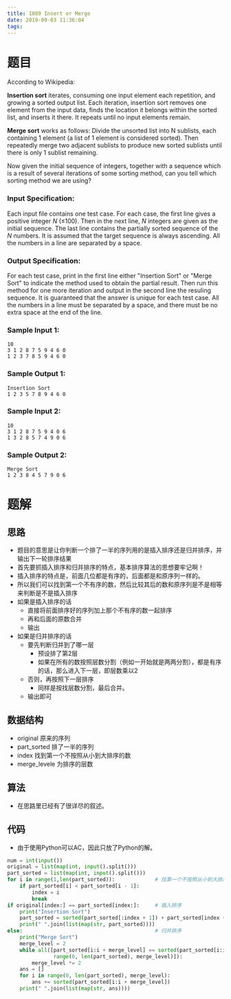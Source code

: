 ```yaml
---
title: 1089 Insert or Merge
date: 2019-09-03 11:36:04
tags:
---
```


# 题目

According to Wikipedia:

**Insertion sort** iterates, consuming one input element each repetition, and growing a sorted output list. Each iteration, insertion sort removes one element from the input data, finds the location it belongs within the sorted list, and inserts it there. It repeats until no input elements remain.

**Merge sort** works as follows: Divide the unsorted list into N sublists, each containing 1 element (a list of 1 element is considered sorted). Then repeatedly merge two adjacent sublists to produce new sorted sublists until there is only 1 sublist remaining.

Now given the initial sequence of integers, together with a sequence which is a result of several iterations of some sorting method, can you tell which sorting method we are using?

### Input Specification:

Each input file contains one test case. For each case, the first line gives a positive integer *N* (≤100). Then in the next line, *N* integers are given as the initial sequence. The last line contains the partially sorted sequence of the *N* numbers. It is assumed that the target sequence is always ascending. All the numbers in a line are separated by a space.

### Output Specification:

For each test case, print in the first line either "Insertion Sort" or "Merge Sort" to indicate the method used to obtain the partial result. Then run this method for one more iteration and output in the second line the resuling sequence. It is guaranteed that the answer is unique for each test case. All the numbers in a line must be separated by a space, and there must be no extra space at the end of the line.

### Sample Input 1:

```in
10
3 1 2 8 7 5 9 4 6 0
1 2 3 7 8 5 9 4 6 0
```

### Sample Output 1:

```out
Insertion Sort
1 2 3 5 7 8 9 4 6 0
```

### Sample Input 2:

```in
10
3 1 2 8 7 5 9 4 0 6
1 3 2 8 5 7 4 9 0 6
```

### Sample Output 2:

```out
Merge Sort
1 2 3 8 4 5 7 9 0 6
```

# 题解

## 思路

+ 题目的意思是让你判断一个排了一半的序列用的是插入排序还是归并排序，并输出下一轮排序结果
+ 首先要抓插入排序和归并排序的特点，基本排序算法的思想要牢记啊！
+ 插入排序的特点是，前面几位都是有序的，后面都是和原序列一样的。
+ 所以我们可以找到第一个不有序的数，然后比较其后的数和原序列是不是相等来判断是不是插入排序
+ 如果是插入排序的话
  + 直接将前面排序好的序列加上那个不有序的数一起排序
  + 再和后面的原数合并
  + 输出
+ 如果是归并排序的话
  + 要先判断归并到了哪一层
    + 预设排了第2层
    + 如果在所有的数按照层数分割（例如一开始就是两两分割），都是有序的话，那么进入下一层，即层数乘以2
  + 否则，再按照下一层排序
    + 同样是按找层数分割，最后合并。
  + 输出即可

## 数据结构

+ original 原来的序列
+ part_sorted 排了一半的序列
+ index 找到第一个不按照从小到大排序的数
+ merge_levele 为排序的层数

## 算法

+ 在思路里已经有了很详尽的叙述。

## 代码

+ 由于使用Python可以AC，因此只放了Python的解。

```python
num = int(input())
original = list(map(int, input().split()))
part_sorted = list(map(int, input().split()))
for i in range(1,len(part_sorted)):             # 找第一个不按照从小到大排序的数
    if part_sorted[i] < part_sorted[i - 1]:
        index = i
        break
if original[index:] == part_sorted[index:]:		# 插入排序
    print("Insertion Sort")
    part_sorted = sorted(part_sorted[:index + 1]) + part_sorted[index + 1:]
    print(" ".join(list(map(str, part_sorted))))
else:											# 归并排序
    print("Merge Sort")
    merge_level = 2
    while all([part_sorted[i:i + merge_level] == sorted(part_sorted[i:i + merge_level]) for i in
               range(0, len(part_sorted), merge_level)]):
        merge_level *= 2
    ans = []
    for i in range(0, len(part_sorted), merge_level):
        ans += sorted(part_sorted[i:i + merge_level])
    print(" ".join(list(map(str, ans))))

```

